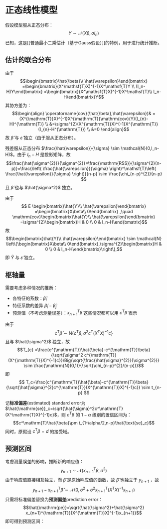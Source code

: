 # 正态线性模型

假设模型服从正态分布：
$$ Y \sim \mathcal{N}(X\beta,\sigma I_n) $$
已知，这是[[普通最小二乘估计（基于Gauss假设）]]的特例，用于进行统计推断。

## 估计的联合分布

由于
$$\begin{bmatrix}\hat{\beta}\\ \hat{\varepsilon}\end{bmatrix}
=\begin{bmatrix}(X^\mathsf{T}X)^{-1}X^\mathsf{T}Y \\ (I_n-H)Y\end{bmatrix}
=\begin{bmatrix}(X^\mathsf{T}X)^{-1}X^\mathsf{T}\\ I_n-H\end{bmatrix}Y$$
其协方差为：
$$\begin{align}
\operatorname{cov}(\hat{\beta},\hat{\varepsilon})& =(X^{\mathrm{T}}X)^{-1}X^{\mathrm{T}}\mathrm{cov}(Y)(I_{n}-H)^{\mathrm{T}} \\
&=\sigma^{2}(X^{\mathrm{T}}X)^{-1}X^{\mathrm{T}}(I_{n}-H^{\mathrm{T}}) \\
&=0
\end{align}$$
故 $\hat{\beta}$ 与 $\hat{\varepsilon}$ 独立（由于服从正态分布）。

残差服从正态分布 $\frac{\hat{\varepsilon}}{\sigma} \sim \mathcal{N}(0,I_n-H)$。由于 $I_n-H$ 是投影矩阵，故 
$$\frac{\hat{\sigma^{2}}}{\sigma^{2}}=\frac{\mathrm{RSS}}{\sigma^{2}(n-p)}=\frac{\left( \frac{\hat{\varepsilon}}{\sigma} \right)^\mathsf{T}\left( \frac{\hat{\varepsilon}}{\sigma} \right)}{n-p} \sim \frac{\chi_{n-p}^{2}}{n-p} $$
且 $\hat{\beta}$ 也与 $\hat{\sigma^2}$ 独立。

由于
$$
E \begin{bmatrix}\hat{Y}\\ \hat{\varepsilon}\end{bmatrix}
=\begin{bmatrix}X\beta\\ 0\end{bmatrix} ,\quad
\mathrm{cov}\begin{bmatrix}\hat{Y}\\ \hat{\varepsilon}\end{bmatrix}
=\sigma^{2}\begin{bmatrix}H & 0 \\ 0 & I_n-H\end{bmatrix}$$
故
$$\begin{bmatrix}\hat{Y}\\ \hat{\varepsilon}\end{bmatrix} \sim \mathcal{N} \left\{\begin{bmatrix}X\beta\\ 0\end{bmatrix},\sigma^{2}\begin{bmatrix}H & 0 \\ 0 & I_n-H\end{bmatrix}\right\},$$
即 $\hat{Y}$ 与 $\hat{\varepsilon}$ 独立。

## 枢轴量

需要考虑多种情况的推断：
+ 各特征的系数：$\hat{\beta}_i$
+ 特征系数的差异 $\hat{\beta}_i-\hat{\beta}_j$
+ 预测值（不考虑测量误差）：$x_{n+1}^\mathsf{T}\hat{\beta}$
这些情况都可以用 $c^\mathsf{T} \hat{\beta}$ 表示

由于
$$c^\mathrm{T}\hat{\beta}\sim\mathrm{N}\left\{c^\mathrm{T}\beta,\sigma^2c^\mathrm{T}(X^\mathrm{T}X)^{-1}c\right\}$$
且与 $\hat{\sigma^2}$ 独立，故
$$T_{c} =\frac{c^{\mathrm{T}}\hat{\beta}-c^{\mathrm{T}}\beta}{\sqrt{\sigma^2 c^{\mathrm{T}}(X^{\mathrm{T}}X)^{-1}c}}\Big/\sqrt{\frac{\hat{\sigma}^{2}}{\sigma^{2}}} \sim \frac{\mathrm{N}(0,1)}{\sqrt{\chi_{n-p}^{2}/(n-p)}}$$
即
$$ T_c=\frac{c^{\mathrm{T}}\hat{\beta}-c^{\mathrm{T}}\beta}{\sqrt{\hat{\sigma}^{2}c^{\mathrm{T}}(X^{\mathrm{T}}X)^{-1}c}} \sim t_{n-p} $$

记**标准偏差**(estimated) standard error为 $\hat{\mathrm{se}}_c=\sqrt{\hat{\sigma}^2c^\mathrm{T}(X^\mathrm{T}X)^{-1}c}$，则 $c^\mathsf{T}\beta$ 的 $1-\alpha$ 级别的置信区间为：
$$c^\mathrm{T}\hat{\beta}\pm t_{1-\alpha/2,n-p}\hat{\text{se}_c}$$ 同时，原假设 $c^\mathsf{T}\beta=d$ 的接受域。

## 预测区间

考虑测量误差的影响，推断新的响应值：
$$ y_{n+1} \sim \mathcal{N}(x_{n+1}^\mathsf{T}\beta, \sigma^2) $$
由于响应值直接相互独立，而 $\hat{\beta}$ 是原始响应值的函数，故 $\hat{\beta}$ 也独立于 $y_{n+1}$ ，故
$$ y_{n+1}-x_{n+1}^\mathsf{T}\hat{\beta} \sim \mathcal{N}(0,\sigma^2+\sigma^2 x_{n+1}^{\mathrm{T}}(X^{\mathrm{T}}X)^{-1}x_{n+1}) $$
只需将标准偏差替换为**预测偏差**prediction error：
$$\hat{\mathrm{pe}}=\sqrt{\hat{\sigma^2}+\hat{\sigma^2} x_{n+1}^{\mathrm{T}}(X^{\mathrm{T}}X)^{-1}x_{n+1}}$$
即可得到预测区间：

